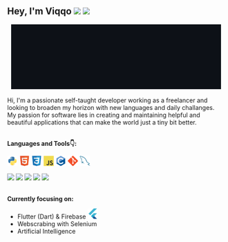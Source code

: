## Hey, I'm Viqqo <img src="https://media.giphy.com/media/hvRJCLFzcasrR4ia7z/giphy.gif" width="25px"> ![](https://visitor-badge.glitch.me/badge?page_id=viqqodk.viqqodk)

<p align="center">
   <img src="https://github.com/ViqqoDK/ViqqoDK/blob/main/ViqqoLogoAnimation3.gif" width="486" height="150"/>
</p>
 
Hi, I'm a passionate self-taught developer working as a freelancer and looking to broaden my horizon with new languages and daily challanges. My passion for software lies in creating and maintaining helpful and beautiful applications that can make the world just a tiny bit better.   
<br>

**Languages and Tools👇:**

<code><img height="24" src="https://github.com/devicons/devicon/blob/master/icons/python/python-original.svg"></code>
<code><img height="24" src="https://github.com/devicons/devicon/blob/master/icons/html5/html5-original.svg"></code>
<code><img height="24" src="https://github.com/devicons/devicon/blob/master/icons/css3/css3-original.svg"></code>
<code><img height="24" src="https://github.com/devicons/devicon/blob/master/icons/javascript/javascript-original.svg"></code>
<code><img height="24" src="https://github.com/devicons/devicon/blob/master/icons/c/c-original.svg"></code>
<code><img height="24" src="https://github.com/devicons/devicon/blob/master/icons/git/git-original.svg"></code>
<code><img height="24" src="https://github.com/devicons/devicon/blob/master/icons/mysql/mysql-original.svg"></code>


<code><img height="24" src="https://upload.wikimedia.org/wikipedia/commons/a/af/Adobe_Photoshop_CC_icon.svg"></code>
<code><img height="24" src="https://upload.wikimedia.org/wikipedia/commons/f/fb/Adobe_Illustrator_CC_icon.svg"></code>
<code><img height="24" src="https://upload.wikimedia.org/wikipedia/commons/4/40/Adobe_Premiere_Pro_CC_icon.svg"></code>
<code><img height="24" src="https://upload.wikimedia.org/wikipedia/commons/c/c2/Adobe_XD_CC_icon.svg"></code>
<code><img height="24" src="https://upload.wikimedia.org/wikipedia/commons/4/48/Adobe_InDesign_CC_icon.svg"></code>
<br><br>

**Currently focusing on:**
 * Flutter (Dart) & Firebase <code><img height="24" src="https://github.com/devicons/devicon/blob/master/icons/flutter/flutter-original.svg"></code>
 * Webscrabing with Selenium
 * Artificial Intelligence

